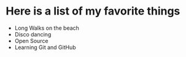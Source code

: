# Here is a list of my favorite things
- Long Walks on the beach
- Disco dancing
- Open Source
- Learning Git and GitHub
